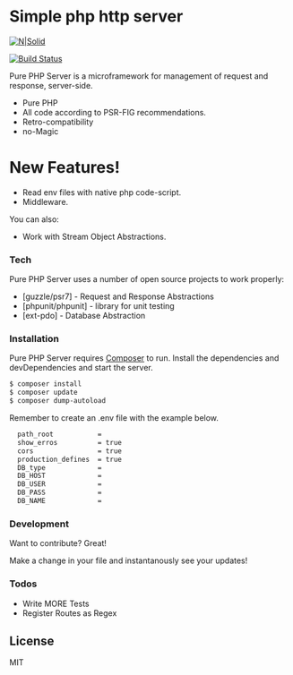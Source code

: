 # Simple php http server 

[![N|Solid](https://cldup.com/dTxpPi9lDf.thumb.png)](https://www.linkedin.com/in/yanpolicarpo)

[![Build Status](https://travis-ci.org/joemccann/dillinger.svg?branch=master)](https://travis-ci.org/joemccann/dillinger)

Pure PHP Server is a microframework for management of request and response, server-side.

  - Pure PHP
  - All code according to PSR-FIG recommendations.
  - Retro-compatibility
  - no-Magic

# New Features!

  - Read env files with native php code-script.
  - Middleware.


You can also:
  - Work with Stream Object Abstractions.

### Tech

Pure PHP Server uses a number of open source projects to work properly:

* [guzzle/psr7] - Request and Response Abstractions
* [phpunit/phpunit] - library for unit testing
* [ext-pdo] - Database Abstraction

### Installation

Pure PHP Server requires [Composer](https://getcomposer.org/) to run.
Install the dependencies and devDependencies and start the server.

```sh
$ composer install
$ composer update
$ composer dump-autoload
```
Remember to create an .env file with the example below.
```sh
  path_root           = 
  show_erros          = true
  cors                = true
  production_defines  = true
  DB_type             =
  DB_HOST             = 
  DB_USER             =  
  DB_PASS             =
  DB_NAME             = 
```
### Development

Want to contribute? Great!

Make a change in your file and instantanously see your updates!

### Todos

 - Write MORE Tests
 - Register Routes as Regex

License
----

MIT

